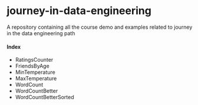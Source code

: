 # journey-in-data-engineering
A repository containing all the course demo and examples related to journey in the data engineering path

#### Index
 - RatingsCounter
 - FriendsByAge
 - MinTemperature
 - MaxTemperature
 - WordCount
 - WordCountBetter
 - WordCountBetterSorted